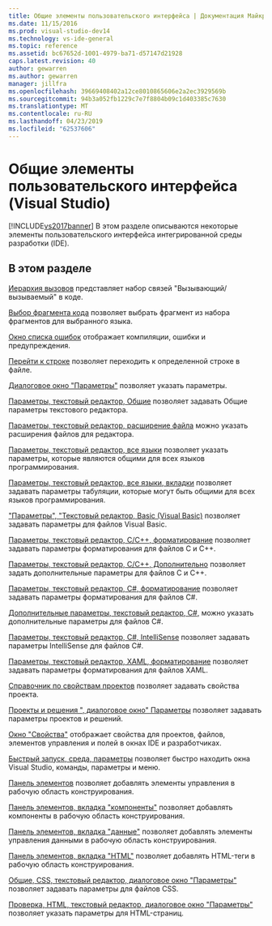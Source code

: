 ```yaml
---
title: Общие элементы пользовательского интерфейса | Документация Майкрософт
ms.date: 11/15/2016
ms.prod: visual-studio-dev14
ms.technology: vs-ide-general
ms.topic: reference
ms.assetid: bc67652d-1001-4979-ba71-d57147d21928
caps.latest.revision: 40
author: gewarren
ms.author: gewarren
manager: jillfra
ms.openlocfilehash: 39669408402a12ce8010865606e2a2ec3929569b
ms.sourcegitcommit: 94b3a052fb1229c7e7f8804b09c1d403385c7630
ms.translationtype: MT
ms.contentlocale: ru-RU
ms.lasthandoff: 04/23/2019
ms.locfileid: "62537606"
---
```

# <a name="general-user-interface-elements-visual-studio"></a>Общие элементы пользовательского интерфейса (Visual Studio)
[!INCLUDE[vs2017banner](../../includes/vs2017banner.md)]
В этом разделе описываются некоторые элементы пользовательского интерфейса интегрированной среды разработки (IDE).

## <a name="in-this-section"></a>В этом разделе
 [Иерархия вызовов](../../ide/reference/call-hierarchy.md) представляет набор связей "Вызывающий/вызываемый" в коде.

 [Выбор фрагмента кода](../../ide/reference/code-snippet-picker.md) позволяет выбрать фрагмент из набора фрагментов для выбранного языка.

 [Окно списка ошибок](../../ide/reference/error-list-window.md) отображает компиляции, ошибки и предупреждения.

 [Перейти к строке](../../ide/reference/go-to-line.md) позволяет переходить к определенной строке в файле.

 [Диалоговое окно "Параметры"](../../ide/reference/options-dialog-box-visual-studio.md) позволяет указать параметры.

 [Параметры, текстовый редактор, Общие](../../ide/reference/options-text-editor-general.md) позволяет задавать Общие параметры текстового редактора.

 [Параметры, текстовый редактор, расширение файла](../../ide/reference/options-text-editor-file-extension.md) можно указать расширения файлов для редактора.

 [Параметры, текстовый редактор, все языки](../../ide/reference/options-text-editor-all-languages.md) позволяет указать параметры, которые являются общими для всех языков программирования.

 [Параметры, текстовый редактор, все языки, вкладки](../../ide/reference/options-text-editor-all-languages-tabs.md) позволяет задавать параметры табуляции, которые могут быть общими для всех языков программирования.

 ["Параметры", "Текстовый редактор, Basic (Visual Basic)](../../ide/reference/options-text-editor-basic-visual-basic.md) позволяет задавать параметры для файлов Visual Basic.

 [Параметры, текстовый редактор, C/C++, форматирование](../../ide/reference/options-text-editor-c-cpp-formatting.md) позволяет задавать параметры форматирования для файлов C и C++.

 [Параметры, текстовый редактор, C/C++, Дополнительно](../../ide/reference/options-text-editor-c-cpp-advanced.md) позволяет задать дополнительные параметры для файлов C и C++.

 [Параметры, текстовый редактор, C#, форматирование](../../ide/reference/options-text-editor-csharp-formatting.md) позволяет задавать параметры форматирования для файлов C#.

 [Дополнительные параметры, текстовый редактор, C#,](../../ide/reference/options-text-editor-csharp-advanced.md) можно указать дополнительные параметры для файлов C#.

 [Параметры, текстовый редактор, C#, IntelliSense](../../ide/reference/options-text-editor-csharp-intellisense.md) позволяет задавать параметры IntelliSense для файлов C#.

 [Параметры, текстовый редактор, XAML, форматирование](../../ide/reference/options-text-editor-xaml-formatting.md) позволяет задавать параметры форматирования для файлов XAML.

 [Справочник по свойствам проектов](../../ide/reference/project-properties-reference.md) позволяет задавать свойства проекта.

 [Проекты и решения ", диалоговое окно" Параметры](../../ide/reference/projects-and-solutions-options-dialog-box.md) позволяет задавать параметры проектов и решений.

 [Окно "Свойства"](../../ide/reference/properties-window.md) отображает свойства для проектов, файлов, элементов управления и полей в окнах IDE и разработчиках.

 [Быстрый запуск, среда, параметры](../../ide/reference/quick-launch-environment-options-dialog-box.md) позволяет быстро находить окна Visual Studio, команды, параметры и меню.

 [Панель элементов](../../ide/reference/toolbox.md) позволяет добавлять элементы управления в рабочую область конструирования.

 [Панель элементов, вкладка "компоненты"](../../ide/reference/toolbox-components-tab.md) позволяет добавлять компоненты в рабочую область конструирования.

 [Панель элементов, вкладка "данные"](../../ide/reference/toolbox-data-tab.md) позволяет добавлять элементы управления данными в рабочую область конструирования.

 [Панель элементов, вкладка "HTML"](../../ide/reference/toolbox-html-tab.md) позволяет добавлять HTML-теги в рабочую область конструирования.

 [Общие, CSS, текстовый редактор, диалоговое окно "Параметры"](http://msdn.microsoft.com/library/b33a7617-e69d-4a11-938e-2e218a34a10c) позволяет задавать параметры для файлов CSS.

 [Проверка, HTML, текстовый редактор, диалоговое окно "Параметры"](http://msdn.microsoft.com/library/9c24ecfe-263e-4bf1-88de-d01be3992863) позволяет указать параметры для HTML-страниц.